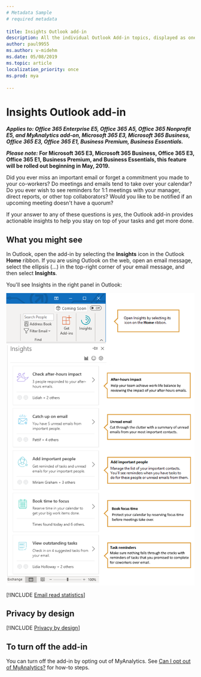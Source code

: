 ```yaml
---
# Metadata Sample
# required metadata

title: Insights Outlook add-in
description: All the individual Outlook Add-in topics, displayed as one in MyAnalytics
author: paul9955
ms.author: v-midehm
ms.date: 05/08/2019
ms.topic: article
localization_priority: once 
ms.prod: mya

---
```


# Insights Outlook add-in

**_Applies to: Office 365 Enterprise E5, Office 365 A5, Office 365 Nonprofit E5, and MyAnalytics add-on, Microsoft 365 E3, Microsoft 365 Business, Office 365 E3, Office 365 E1, Business Premium, Business Essentials._**

**_Please note:_ For Microsoft 365 E3, Microsoft 365 Business, Office 365 E3, Office 365 E1, Business Premium, and Business Essentials, this feature will be rolled out beginning in May, 2019.**

Did you ever miss an important email or forget a commitment you made to your co-workers? Do meetings and emails tend to take over your calendar? Do you ever wish to see reminders for 1:1 meetings with your manager, direct reports, or other top collaborators? Would you like to be notified if an upcoming meeting doesn't have a quorum?

If your answer to any of these questions is _yes_, the Outlook add-in provides actionable insights to help you stay on top of your tasks and get more done.

## What you might see

In Outlook, open the add-in by selecting the **Insights** icon in the Outlook **Home** ribbon. If you are using  Outlook on the web, open an email message, select the ellipsis (...) in the top-right corner of your email message, and then select **Insights**.

You'll see Insights in the right panel in Outlook:

![Insights panel](../../images/mya/overview/insights-cards-9.png)

[!INCLUDE [Email read statistics](MyA-Outlook-add-in/MyA-Add-in-Email-read-stats.md)]

## Privacy by design

[!INCLUDE [Privacy by design](../includes/privacy-by-design.md)]

## To turn off the add-in

You can turn off the add-in by opting out of MyAnalytics. See [Can I opt out of MyAnalytics?](dashboard-2.md#can-i-opt-out-of-myanalytics) for how-to steps.
